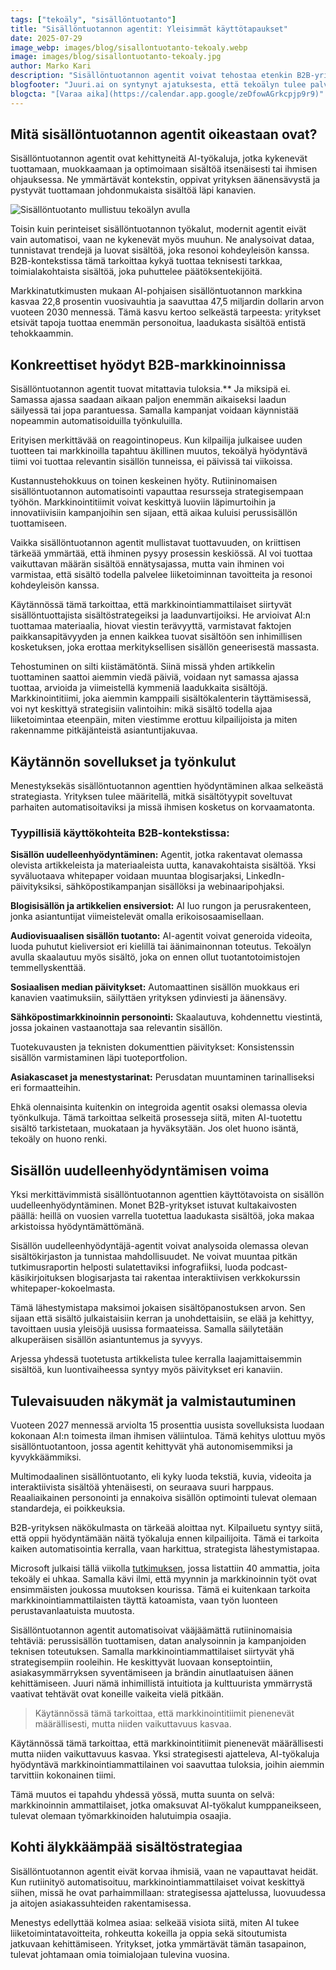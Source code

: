 ```yaml
---
tags: ["tekoäly", "sisällöntuotanto"]
title: "Sisällöntuotannon agentit: Yleisimmät käyttötapaukset"
date: 2025-07-29
image_webp: images/blog/sisallontuotanto-tekoaly.webp
image: images/blog/sisallontuotanto-tekoaly.jpg
author: Marko Kari
description: "Sisällöntuotannon agentit voivat tehostaa etenkin B2B-yritysten markkinointia merkittävästi. Kontekstia ymmärtävät AI-pohjaiset työkalut vapauttavat markkinointitiimit strategisempaan työhön ja tehostavat toimintaa merkittävästi. Jos sen tekee oikein."
blogfooter: "Juuri.ai on syntynyt ajatuksesta, että tekoälyn tulee palvella ihmistä, ei toisin päin. Hyödynnämme uusimpia kielimalleja ja automaatioteknologioita, jotta sinulle jää enemmän aikaa olennaiseen eli kasvuun, luovuuteen ja asiakastyöhön. Jutellaanko?"
blogcta: "[Varaa aika](https://calendar.app.google/zeDfowAGrkcpjp9r9)"
---
```


## Mitä sisällöntuotannon agentit oikeastaan ovat?

Sisällöntuotannon agentit ovat kehittyneitä AI-työkaluja, jotka kykenevät tuottamaan, muokkaamaan ja optimoimaan sisältöä itsenäisesti tai ihmisen ohjauksessa. Ne ymmärtävät kontekstin, oppivat yrityksen äänensävystä ja pystyvät tuottamaan johdonmukaista sisältöä läpi kanavien.

![Sisällöntuotanto mullistuu tekoälyn avulla](/images/blog/sisallontuotanto-tekoaly.jpg)

Toisin kuin perinteiset sisällöntuotannon työkalut, modernit agentit eivät vain automatisoi, vaan ne kykenevät myös muuhun. Ne analysoivat dataa, tunnistavat trendejä ja luovat sisältöä, joka resonoi kohdeyleisön kanssa. B2B-kontekstissa tämä tarkoittaa kykyä tuottaa teknisesti tarkkaa, toimialakohtaista sisältöä, joka puhuttelee päätöksentekijöitä.

Markkinatutkimusten mukaan AI-pohjaisen sisällöntuotannon markkina kasvaa 22,8 prosentin vuosivauhtia ja saavuttaa 47,5 miljardin dollarin arvon vuoteen 2030 mennessä. Tämä kasvu kertoo selkeästä tarpeesta: yritykset etsivät tapoja tuottaa enemmän personoitua, laadukasta sisältöä entistä tehokkaammin.

## Konkreettiset hyödyt B2B-markkinoinnissa

Sisällöntuotannon agentit tuovat mitattavia tuloksia.** Ja miksipä ei. Samassa ajassa saadaan aikaan paljon enemmän aikaiseksi laadun säilyessä tai jopa parantuessa. Samalla kampanjat voidaan käynnistää nopeammin automatisoiduilla työnkuluilla.

Erityisen merkittävää on reagointinopeus. Kun kilpailija julkaisee uuden tuotteen tai markkinoilla tapahtuu äkillinen muutos, tekoälyä hyödyntävä tiimi voi tuottaa relevantin sisällön tunneissa, ei päivissä tai viikoissa.

Kustannustehokkuus on toinen keskeinen hyöty. Rutiininomaisen sisällöntuotannon automatisointi vapauttaa resursseja strategisempaan työhön. Markkinointitiimit voivat keskittyä luoviin läpimurtoihin ja innovatiivisiin kampanjoihin sen sijaan, että aikaa kuluisi perussisällön tuottamiseen.

Vaikka sisällöntuotannon agentit mullistavat tuottavuuden, on kriittisen tärkeää ymmärtää, että ihminen pysyy prosessin keskiössä. AI voi tuottaa vaikuttavan määrän sisältöä ennätysajassa, mutta vain ihminen voi varmistaa, että sisältö todella palvelee liiketoiminnan tavoitteita ja resonoi kohdeyleisön kanssa.

Käytännössä tämä tarkoittaa, että markkinointiammattilaiset siirtyvät sisällöntuottajista sisältöstrategeiksi ja laadunvartijoiksi. He arvioivat AI:n tuottamaa materiaalia, hiovat viestin terävyyttä, varmistavat faktojen paikkansapitävyyden ja ennen kaikkea tuovat sisältöön sen inhimillisen kosketuksen, joka erottaa merkityksellisen sisällön geneerisestä massasta.

Tehostuminen on silti kiistämätöntä. Siinä missä yhden artikkelin tuottaminen saattoi aiemmin viedä päiviä, voidaan nyt samassa ajassa tuottaa, arvioida ja viimeistellä kymmeniä laadukkaita sisältöjä. Markkinointitiimi, joka aiemmin kamppaili sisältökalenterin täyttämisessä, voi nyt keskittyä strategisiin valintoihin: mikä sisältö todella ajaa liiketoimintaa eteenpäin, miten viestimme erottuu kilpailijoista ja miten rakennamme pitkäjänteistä asiantuntijakuvaa.

## Käytännön sovellukset ja työnkulut

Menestyksekäs sisällöntuotannon agenttien hyödyntäminen alkaa selkeästä strategiasta. Yrityksen tulee määritellä, mitkä sisältötyypit soveltuvat parhaiten automatisoitaviksi ja missä ihmisen kosketus on korvaamatonta.

### Tyypillisiä käyttökohteita B2B-kontekstissa:

**Sisällön uudelleenhyödyntäminen:** Agentit, jotka rakentavat olemassa olevista artikkeleista ja materiaaleista uutta, kanavakohtaista sisältöä. Yksi syväluotaava whitepaper voidaan muuntaa blogisarjaksi, LinkedIn-päivityksiksi, sähköpostikampanjan sisällöksi ja webinaaripohjaksi.

**Blogisisällön ja artikkelien ensiversiot:** AI luo rungon ja perusrakenteen, jonka asiantuntijat viimeistelevät omalla erikoisosaamisellaan.

**Audiovisuaalisen sisällön tuotanto:** AI-agentit voivat generoida videoita, luoda puhutut kieliversiot eri kielillä tai äänimainonnan toteutus. Tekoälyn avulla skaalautuu myös sisältö, joka on ennen ollut tuotantotoimistojen temmellyskenttää.

**Sosiaalisen median päivitykset:** Automaattinen sisällön muokkaus eri kanavien vaatimuksiin, säilyttäen yrityksen ydinviesti ja äänensävy.

**Sähköpostimarkkinoinnin personointi:** Skaalautuva, kohdennettu viestintä, jossa jokainen vastaanottaja saa relevantin sisällön.

Tuotekuvausten ja teknisten dokumenttien päivitykset: Konsistenssin sisällön varmistaminen läpi tuoteportfolion.

**Asiakascaset ja menestystarinat:** Perusdatan muuntaminen tarinalliseksi eri formaatteihin.

Ehkä olennaisinta kuitenkin on integroida agentit osaksi olemassa olevia työnkulkuja. Tämä tarkoittaa selkeitä prosesseja siitä, miten AI-tuotettu sisältö tarkistetaan, muokataan ja hyväksytään. Jos olet huono isäntä, tekoäly on huono renki.

## Sisällön uudelleenhyödyntämisen voima

Yksi merkittävimmistä sisällöntuotannon agenttien käyttötavoista on sisällön uudelleenhyödyntäminen. Monet B2B-yritykset istuvat kultakaivosten päällä: heillä on vuosien varrella tuotettua laadukasta sisältöä, joka makaa arkistoissa hyödyntämättömänä.

Sisällön uudelleenhyödyntäjä-agentit voivat analysoida olemassa olevan sisältökirjaston ja tunnistaa mahdollisuudet. Ne voivat muuntaa pitkän tutkimusraportin helposti sulatettaviksi infografiiksi, luoda podcast-käsikirjoituksen blogisarjasta tai rakentaa interaktiivisen verkkokurssin whitepaper-kokoelmasta.

Tämä lähestymistapa maksimoi jokaisen sisältöpanostuksen arvon. Sen sijaan että sisältö julkaistaisiin kerran ja unohdettaisiin, se elää ja kehittyy, tavoittaen uusia yleisöjä uusissa formaateissa. Samalla säilytetään alkuperäisen sisällön asiantuntemus ja syvyys.

Arjessa yhdessä tuotetusta artikkelista tulee kerralla laajamittaisemmin sisältöä, kun luontivaiheessa syntyy myös päivitykset eri kanaviin.

## Tulevaisuuden näkymät ja valmistautuminen

Vuoteen 2027 mennessä arviolta 15 prosenttia uusista sovelluksista luodaan kokonaan AI:n toimesta ilman ihmisen väliintuloa. Tämä kehitys ulottuu myös sisällöntuotantoon, jossa agentit kehittyvät yhä autonomisemmiksi ja kyvykkäämmiksi.

Multimodaalinen sisällöntuotanto, eli kyky luoda tekstiä, kuvia, videoita ja interaktiivista sisältöä yhtenäisesti, on seuraava suuri harppaus. Reaaliaikainen personointi ja ennakoiva sisällön optimointi tulevat olemaan standardeja, ei poikkeuksia.

B2B-yrityksen näkökulmasta on tärkeää aloittaa nyt. Kilpailuetu syntyy siitä, että oppii hyödyntämään näitä työkaluja ennen kilpailijoita. Tämä ei tarkoita kaiken automatisointia kerralla, vaan harkittua, strategista lähestymistapaa.

Microsoft julkaisi tällä viikolla [tutkimuksen](https://arxiv.org/pdf/2507.07935), jossa listattiin 40 ammattia, joita tekoäly ei uhkaa. Samalla kävi ilmi, että myynnin ja markkinoinnin työt ovat ensimmäisten joukossa muutoksen kourissa. Tämä ei kuitenkaan tarkoita markkinointiammattilaisten täyttä katoamista, vaan työn luonteen perustavanlaatuista muutosta.

Sisällöntuotannon agentit automatisoivat vääjäämättä rutiininomaisia tehtäviä: perussisällön tuottamisen, datan analysoinnin ja kampanjoiden teknisen toteutuksen. Samalla markkinointiammattilaiset siirtyvät yhä strategisempiin rooleihin. He keskittyvät luovaan konseptointiin, asiakasymmärryksen syventämiseen ja brändin ainutlaatuisen äänen kehittämiseen. Juuri nämä inhimillistä intuitiota ja kulttuurista ymmärrystä vaativat tehtävät ovat koneille vaikeita vielä pitkään.

> Käytännössä tämä tarkoittaa, että markkinointitiimit pienenevät määrällisesti, mutta niiden vaikuttavuus kasvaa.

Käytännössä tämä tarkoittaa, että markkinointitiimit pienenevät määrällisesti mutta niiden vaikuttavuus kasvaa. Yksi strategisesti ajatteleva, AI-työkaluja hyödyntävä markkinointiammattilainen voi saavuttaa tuloksia, joihin aiemmin tarvittiin kokonainen tiimi.

Tämä muutos ei tapahdu yhdessä yössä, mutta suunta on selvä: markkinoinnin ammattilaiset, jotka omaksuvat AI-työkalut kumppaneikseen, tulevat olemaan työmarkkinoiden halutuimpia osaajia.

## Kohti älykkäämpää sisältöstrategiaa

Sisällöntuotannon agentit eivät korvaa ihmisiä, vaan ne vapauttavat heidät. Kun rutiinityö automatisoituu, markkinointiammattilaiset voivat keskittyä siihen, missä he ovat parhaimmillaan: strategisessa ajattelussa, luovuudessa ja aitojen asiakassuhteiden rakentamisessa.

Menestys edellyttää kolmea asiaa: selkeää visiota siitä, miten AI tukee liiketoimintatavoitteita, rohkeutta kokeilla ja oppia sekä sitoutumista jatkuvaan kehittämiseen. Yritykset, jotka ymmärtävät tämän tasapainon, tulevat johtamaan omia toimialojaan tulevina vuosina.